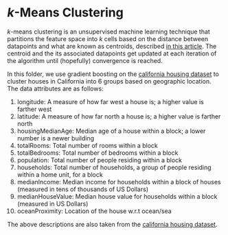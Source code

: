 # *k*-Means Clustering

*k*-means clustering is an unsupervised machine learning technique that partitions the feature space into *k* cells based on the distance between datapoints and what are known as centroids, described [in this article](https://en.wikipedia.org/wiki/K-means_clustering "Title"). The centroid and the its associated datapoints get updated at each iteration of the algorithm until (hopefully) convergence is reached.

In this folder, we use gradient boosting on the [california housing dataset](https://www.kaggle.com/datasets/camnugent/california-housing-prices "Title") to cluster houses in California into 6 groups based on geographic location. The data attributes are as follows:

1. longitude: A measure of how far west a house is; a higher value is farther west
2. latitude: A measure of how far north a house is; a higher value is farther north
3. housingMedianAge: Median age of a house within a block; a lower number is a newer building
4. totalRooms: Total number of rooms within a block
5. totalBedrooms: Total number of bedrooms within a block
6. population: Total number of people residing within a block
7. households: Total number of households, a group of people residing within a home unit, for a block
8. medianIncome: Median income for households within a block of houses (measured in tens of thousands of US Dollars)
9. medianHouseValue: Median house value for households within a block (measured in US Dollars)
10. oceanProximity: Location of the house w.r.t ocean/sea

The above descriptions are also taken from the [california housing dataset](https://www.kaggle.com/datasets/camnugent/california-housing-prices "Title").
